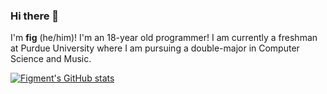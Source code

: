 ### Hi there 👋
I'm **fig** (he/him)! I'm an 18-year old programmer! I am currently a freshman at Purdue University where I am pursuing a double-major in Computer Science and Music.

[![Figment's GitHub stats](https://github-readme-stats.vercel.app/api?username=figmentboy&include_all_commits=true&hide=issues&theme=vue-dark)](https://github.com/anuraghazra/github-readme-stats)
